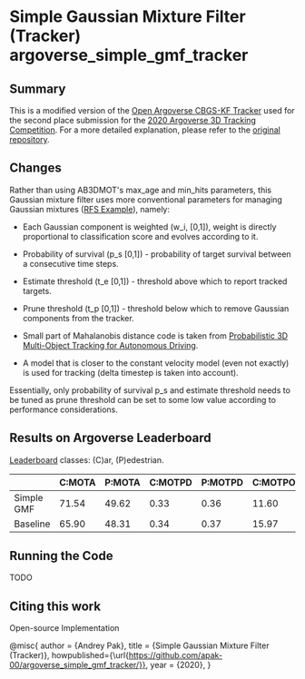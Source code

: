 # Simple Gaussian Mixture Filter (Tracker) argoverse_simple_gmf_tracker

## Summary

This is a modified version of the [Open Argoverse CBGS-KF Tracker](https://github.com/johnwlambert/argoverse_cbgs_kf_tracker) used for the second place submission for the [2020 Argoverse 3D Tracking Competition](https://evalai.cloudcv.org/web/challenges/challenge-page/453/leaderboard/1278). For a more detailed explanation, please refer to the [original repository](https://github.com/johnwlambert/argoverse_cbgs_kf_tracker).

## Changes

Rather than using AB3DMOT's max_age and min_hits parameters, this Gaussian mixture filter uses more conventional parameters for managing Gaussian mixtures ([RFS Example](https://github.com/apak-00/rfs-filters-ssa/blob/master/RFSTest/MixtureModels.cpp)), namely:

 - Each Gaussian component is weighted (w_i, [0,1]), weight is directly proportional to classification score and evolves according to it.
 - Probability of survival (p_s [0,1]) - probability of target survival between a consecutive time steps.
 - Estimate threshold (t_e [0,1]) - threshold above which to report tracked targets.
 - Prune threshold (t_p [0,1]) - threshold below which to remove Gaussian components from the tracker.
 
 - Small part of Mahalanobis distance code is taken from [Probabilistic 3D Multi-Object Tracking for Autonomous Driving](https://github.com/eddyhkchiu/mahalanobis_3d_multi_object_tracking).
 - A model that is closer to the constant velocity model (even not exactly) is used for tracking (delta timestep is taken into account).
 
 Essentially, only probability of survival p_s and estimate threshold needs to be tuned as prune threshold can be set to some low value according to performance considerations.
 
 ## Results on Argoverse Leaderboard


 [Leaderboard](https://evalai.cloudcv.org/web/challenges/challenge-page/453/leaderboard/1278#leaderboardrank-2) classes: (C)ar, (P)edestrian.
 
|  | C:MOTA | P:MOTA | C:MOTPD | P:MOTPD | C:MOTPO | P:MOTPO | C:MOTPI | P:MOTPI | C:IDF1 | P:IDF1 |
|----------------|--------|--------|---------|---------|---------|---------|---------|---------|--------|--------|
| Simple GMF     | 71.54  | 49.62  | 0.33    | 0.36    | 11.60   | 23.20   | 0.18    | 0.18    | 0.81   | 0.60   |
| Baseline       | 65.90  | 48.31  | 0.34    | 0.37    | 15.97   | 25.04   | 0.20    | 0.18    | 0.79   | 0.58   |

## Running the Code

TODO

## Citing this work

Open-source Implementation

@misc{
    author = {Andrey Pak},
    title = {Simple Gaussian Mixture Filter (Tracker)},
    howpublished={\url{https://github.com/apak-00/argoverse_simple_gmf_tracker/}},
    year = {2020},
}
